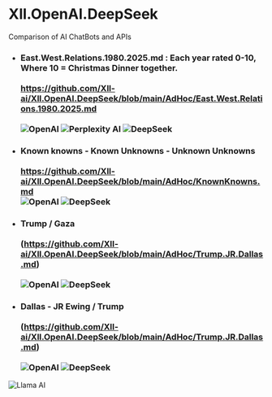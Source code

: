 # Xll.OpenAI.DeepSeek
Comparison of AI ChatBots and APIs

- ### East.West.Relations.1980.2025.md : Each year rated 0-10, Where 10 = Christmas Dinner together.<br><br> https://github.com/Xll-ai/Xll.OpenAI.DeepSeek/blob/main/AdHoc/East.West.Relations.1980.2025.md<br> <br>![OpenAI](https://img.shields.io/badge/OpenAI-4B0082?style=for-the-badge&logo=openai&logoColor=white) ![Perplexity AI](https://img.shields.io/badge/Perplexity%20AI-FF8C00?style=for-the-badge&logo=perplexity&logoColor=white) ![DeepSeek](https://img.shields.io/badge/DeepSeek-1E90FF?style=for-the-badge&logo=deepseek&logoColor=white)


- ### Known knowns - Known Unknowns - Unknown Unknowns <br><br> https://github.com/Xll-ai/Xll.OpenAI.DeepSeek/blob/main/AdHoc/KnownKnowns.md <br>![OpenAI](https://img.shields.io/badge/OpenAI-4B0082?style=for-the-badge&logo=openai&logoColor=white) ![DeepSeek](https://img.shields.io/badge/DeepSeek-1E90FF?style=for-the-badge&logo=deepseek&logoColor=white)

- ### Trump / Gaza <br><br> (https://github.com/Xll-ai/Xll.OpenAI.DeepSeek/blob/main/AdHoc/Trump.JR.Dallas.md)<br><br>![OpenAI](https://img.shields.io/badge/OpenAI-4B0082?style=for-the-badge&logo=openai&logoColor=white) ![DeepSeek](https://img.shields.io/badge/DeepSeek-1E90FF?style=for-the-badge&logo=deepseek&logoColor=white)

- ### Dallas - JR Ewing / Trump <br><br> (https://github.com/Xll-ai/Xll.OpenAI.DeepSeek/blob/main/AdHoc/Trump.JR.Dallas.md)<br><br>![OpenAI](https://img.shields.io/badge/OpenAI-4B0082?style=for-the-badge&logo=openai&logoColor=white) ![DeepSeek](https://img.shields.io/badge/DeepSeek-1E90FF?style=for-the-badge&logo=deepseek&logoColor=white)




![Llama AI](https://img.shields.io/badge/Llama%20AI-39FF14?style=for-the-badge&logo=meta&logoColor=black)
